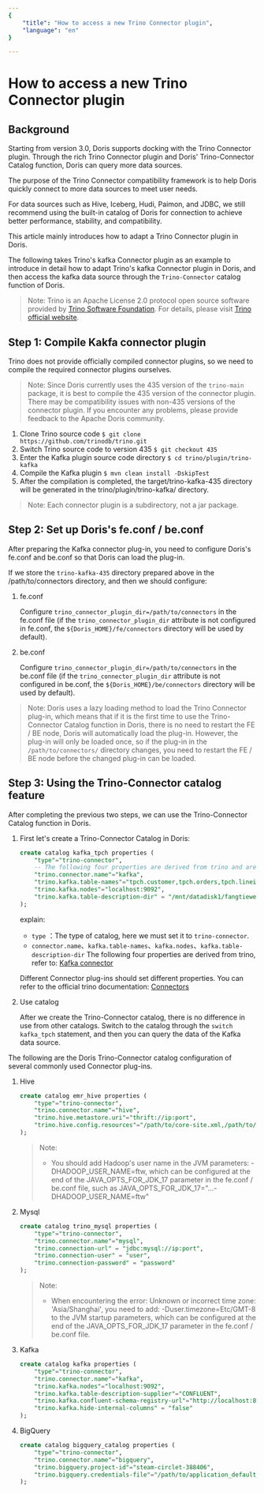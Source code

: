 ```yaml
---
{
    "title": "How to access a new Trino Connector plugin",
    "language": "en"
}

---
```


<!-- 
Licensed to the Apache Software Foundation (ASF) under one
or more contributor license agreements.  See the NOTICE file
distributed with this work for additional information
regarding copyright ownership.  The ASF licenses this file
to you under the Apache License, Version 2.0 (the
"License"); you may not use this file except in compliance
with the License.  You may obtain a copy of the License at

  http://www.apache.org/licenses/LICENSE-2.0

Unless required by applicable law or agreed to in writing,
software distributed under the License is distributed on an
"AS IS" BASIS, WITHOUT WARRANTIES OR CONDITIONS OF ANY
KIND, either express or implied.  See the License for the
specific language governing permissions and limitations
under the License.
-->

# How to access a new Trino Connector plugin

## Background

Starting from version 3.0, Doris supports docking with the Trino Connector plugin. Through the rich Trino Connector plugin and Doris' Trino-Connector Catalog function, Doris can query more data sources.

The purpose of the Trino Connector compatibility framework is to help Doris quickly connect to more data sources to meet user needs.

For data sources such as Hive, Iceberg, Hudi, Paimon, and JDBC, we still recommend using the built-in catalog of Doris  for connection to achieve better performance, stability, and compatibility.

This article mainly introduces how to adapt a Trino Connector plugin in Doris.

The following takes Trino's kafka Connector plugin as an example to introduce in detail how to adapt Trino's kafka Connector plugin in Doris, and then access the kafka data source through the `Trino-Connector` catalog function of Doris.

> Note: Trino is an Apache License 2.0 protocol open source software provided by [Trino Software Foundation](https://trino.io/foundation). For details, please visit [Trino official website](https://trino.io/docs/current/).

## Step 1: Compile Kakfa connector plugin

Trino does not provide officially compiled connector plugins, so we need to compile the required connector plugins ourselves.

> Note: Since Doris currently uses the 435 version of the `trino-main` package, it is best to compile the 435 version of the connector plugin. There may be compatibility issues with non-435 versions of the connector plugin. If you encounter any problems, please provide feedback to the Apache Doris community.

1. Clone Trino source code
`$ git clone https://github.com/trinodb/trino.git`
2. Switch Trino source code to version 435
`$ git checkout 435`
3. Enter the Kafka plugin source code directory
`$ cd trino/plugin/trino-kafka`
4. Compile the Kafka plugin
`$ mvn clean install -DskipTest`
5. After the compilation is completed, the target/trino-kafka-435 directory will be generated in the trino/plugin/trino-kafka/ directory.

> Note: Each connector plugin is a subdirectory, not a jar package.

## Step 2: Set up Doris's fe.conf / be.conf

After preparing the Kafka connector plug-in, you need to configure Doris's fe.conf and be.conf so that Doris can load the plug-in.

If we store the `trino-kafka-435` directory prepared above in the /path/to/connectors directory, and then we should configure:

1. fe.conf

    Configure `trino_connector_plugin_dir=/path/to/connectors` in the fe.conf file (if the `trino_connector_plugin_dir` attribute is not configured in fe.conf, the `${Doris_HOME}/fe/connectors` directory will be used by default).

2. be.conf

    Configure `trino_connector_plugin_dir=/path/to/connectors` in the be.conf file (if the `trino_connector_plugin_dir` attribute is not configured in be.conf, the `${Doris_HOME}/be/connectors` directory will be used by default).

> Note: Doris uses a lazy loading method to load the Trino Connector plug-in, which means that if it is the first time to use the Trino-Connector Catalog function in Doris, there is no need to restart the FE / BE node, Doris will automatically load the plug-in. However, the plug-in will only be loaded once, so if the plug-in in the `/path/to/connectors/` directory changes, you need to restart the FE / BE node before the changed plug-in can be loaded.

## Step 3: Using the Trino-Connector catalog feature

After completing the previous two steps, we can use the Trino-Connector Catalog function in Doris.

1. First let's create a Trino-Connector Catalog in Doris:

    ```sql
    create catalog kafka_tpch properties (
        "type"="trino-connector",
        -- The following four properties are derived from trino and are consistent with the properties in etc/catalog/kakfa.properties of trino. But need to add "trino." prefix
        "trino.connector.name"="kafka",
        "trino.kafka.table-names"="tpch.customer,tpch.orders,tpch.lineitem,tpch.part,tpch.partsupp,tpch.supplier,tpch.nation,tpch.region",
        "trino.kafka.nodes"="localhost:9092",
        "trino.kafka.table-description-dir" = "/mnt/datadisk1/fangtiewei"
    );
    ```

    explain:
    - `type` ：The type of catalog, here we must set it to `trino-connector`.
    - `connector.name`、`kafka.table-names`、`kafka.nodes`、`kafka.table-description-dir` The following four properties are derived from trino, refer to: [Kafka connector](https://trino.io/docs/current/connector/kafka.html#configuration)

    Different Connector plug-ins should set different properties. You can refer to the official trino documentation: [Connectors](https://trino.io/docs/current/connector.html#connector--page-root)

2. Use catalog

    After we create the Trino-Connector catalog, there is no difference in use from other catalogs. Switch to the catalog through the `switch kafka_tpch` statement, and then you can query the data of the Kafka data source.

The following are the Doris Trino-Connector catalog configuration of several commonly used Connector plug-ins.

1. Hive

    ```sql
    create catalog emr_hive properties (
        "type"="trino-connector",
        "trino.connector.name"="hive",
        "trino.hive.metastore.uri"="thrift://ip:port",
        "trino.hive.config.resources"="/path/to/core-site.xml,/path/to/hdfs-site.xml"
    );
    ```

    > Note:
    > - You should add Hadoop's user name in the JVM parameters: -DHADOOP_USER_NAME=ftw, which can be configured at the end of the JAVA_OPTS_FOR_JDK_17 parameter in the fe.conf / be.conf file, such as JAVA_OPTS_FOR_JDK_17="...-DHADOOP_USER_NAME=ftw"

2. Mysql

    ```sql
    create catalog trino_mysql properties (
        "type"="trino-connector",
        "trino.connector.name"="mysql",
        "trino.connection-url" = "jdbc:mysql://ip:port",
        "trino.connection-user" = "user",
        "trino.connection-password" = "password"
    );
    ```

    > Note:
    > - When encountering the error: Unknown or incorrect time zone: 'Asia/Shanghai', you need to add: -Duser.timezone=Etc/GMT-8 to the JVM startup parameters, which can be configured at the end of the JAVA_OPTS_FOR_JDK_17 parameter in the fe.conf / be.conf file.

3. Kafka

    ```sql
    create catalog kafka properties (
        "type"="trino-connector",
        "trino.connector.name"="kafka",
        "trino.kafka.nodes"="localhost:9092",
        "trino.kafka.table-description-supplier"="CONFLUENT",
        "trino.kafka.confluent-schema-registry-url"="http://localhost:8081",
        "trino.kafka.hide-internal-columns" = "false"
    );
    ```

4. BigQuery

    ```sql
    create catalog bigquery_catalog properties (
        "type"="trino-connector",
        "trino.connector.name"="bigquery",
        "trino.bigquery.project-id"="steam-circlet-388406",
        "trino.bigquery.credentials-file"="/path/to/application_default_credentials.json"
    );
    ```

